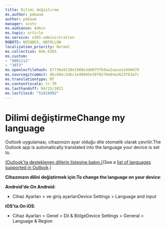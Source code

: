 ```yaml
---
title: Dilimi değiştirme
ms.author: pebaum
author: pebaum
manager: scotv
ms.audience: Admin
ms.topic: article
ms.service: o365-administration
ROBOTS: NOINDEX, NOFOLLOW
localization_priority: Normal
ms.collection: Adm_O365
ms.custom:
- "9001112"
- "3073"
ms.openlocfilehash: 87738a913841908e3d0075fb9aa2aacea1db0d70
ms.sourcegitcommit: 8bc60ec34bc1e40685e3976576e04a2623f63a7c
ms.translationtype: MT
ms.contentlocale: tr-TR
ms.lasthandoff: 04/15/2021
ms.locfileid: "51818992"
---
```

# <a name="change-my-language"></a><span data-ttu-id="77267-102">Dilimi değiştirme</span><span class="sxs-lookup"><span data-stu-id="77267-102">Change my language</span></span>

<span data-ttu-id="77267-103">Outlook uygulaması, cihazınızın ayar olduğu dile otomatik olarak çevrilir.</span><span class="sxs-lookup"><span data-stu-id="77267-103">The Outlook app is automatically translated into the language your device is set to.</span></span> 

<span data-ttu-id="77267-104">[(Outlook'ta desteklenen dillerin listesine bakın.)](https://acompli.helpshift.com/a/outlook/?s=general-questions&f=in-which-languages-is-your-app-translated)</span><span class="sxs-lookup"><span data-stu-id="77267-104">(See a [list of languages supported in Outlook](https://acompli.helpshift.com/a/outlook/?s=general-questions&f=in-which-languages-is-your-app-translated).)</span></span> 

<span data-ttu-id="77267-105">**Cihazınızın dilini değiştirmek için:**</span><span class="sxs-lookup"><span data-stu-id="77267-105">**To change the language on your device**:</span></span> 

<span data-ttu-id="77267-106">**Android'de**:</span><span class="sxs-lookup"><span data-stu-id="77267-106">**On Android**:</span></span> 

- <span data-ttu-id="77267-107">Cihaz Ayarları > ve giriş ayarları</span><span class="sxs-lookup"><span data-stu-id="77267-107">Device Settings > Language and input</span></span> 

<span data-ttu-id="77267-108">**iOS'ta**:</span><span class="sxs-lookup"><span data-stu-id="77267-108">**On iOS**:</span></span> 

- <span data-ttu-id="77267-109">Cihaz Ayarları > Genel > Dil & Bölge</span><span class="sxs-lookup"><span data-stu-id="77267-109">Device Settings > General > Language & Region</span></span> 
